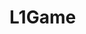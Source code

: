 # L1Game
<!doctype html>

<body>
    <canvas id="gameCanvas" width="600" height="600"></canvas>
    <script>
        var canvas, canvasContext;

        window.onload = function() {
            canvas = document.getElementById('gameCanvas');
            canvasContext = canvas.getContext('2d');

            document.addEventListener('keydown', keyPressed);
            document.addEventListener('keyup', keyReleased);

            setInterval(mainloop, 1000 / 50);

        }

        var SIZE = 20;
        var playerXpos = 0;
        var playerYpos = 0;
        var playerXspeed = 5;
        var playerYspeed = 5;

        const LEFT_KEY = 37;
        const RIGHT_KEY = 39;
        const UP_KEY = 38;
        const DOWN_KEY = 40;

        function mainloop() {
            colorRect(0, 0, canvas.width, canvas.height, 'black');
            colorRect(playerXpos, playerYpos, SIZE, SIZE, 'red');
        }



        function keyPressed(evt) {
            console.log(evt.keyCode);
            if (evt.keyCode == RIGHT_KEY) {
                RIGHT_KEY = true;
            }
        }

        function keyReleased(evt) {
            if (evt.keyCode == RIGHT_KEY) {
                RIGHT_KEY = false;
            }
        }

        function colorRect(x, y, w, h, c) {
            canvasContext.fillStyle = c;
            canvasContext.fillRect(x, y, w, h);
        }

    </script>
</body>

